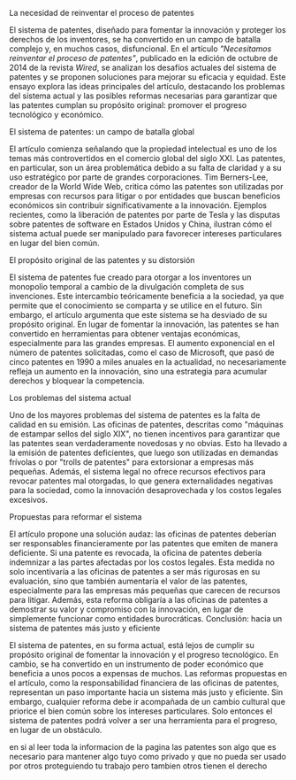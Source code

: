  La necesidad de reinventar el proceso de patentes

El sistema de patentes, diseñado para fomentar la innovación y proteger los derechos de los inventores, se ha convertido en un campo de batalla complejo y, en muchos casos, disfuncional. En el artículo *"Necesitamos reinventar el proceso de patentes"*, publicado en la edición de octubre de 2014 de la revista *Wired*, se analizan los desafíos actuales del sistema de patentes y se proponen soluciones para mejorar su eficacia y equidad. Este ensayo explora las ideas principales del artículo, destacando los problemas del sistema actual y las posibles reformas necesarias para garantizar que las patentes cumplan su propósito original: promover el progreso tecnológico y económico.

 El sistema de patentes: un campo de batalla global

El artículo comienza señalando que la propiedad intelectual es uno de los temas más controvertidos en el comercio global del siglo XXI. Las patentes, en particular, son un área problemática debido a su falta de claridad y a su uso estratégico por parte de grandes corporaciones. Tim Berners-Lee, creador de la World Wide Web, critica cómo las patentes son utilizadas por empresas con recursos para litigar o por entidades que buscan beneficios económicos sin contribuir significativamente a la innovación. Ejemplos recientes, como la liberación de patentes por parte de Tesla y las disputas sobre patentes de software en Estados Unidos y China, ilustran cómo el sistema actual puede ser manipulado para favorecer intereses particulares en lugar del bien común.

 El propósito original de las patentes y su distorsión

El sistema de patentes fue creado para otorgar a los inventores un monopolio temporal a cambio de la divulgación completa de sus invenciones. Este intercambio teóricamente beneficia a la sociedad, ya que permite que el conocimiento se comparta y se utilice en el futuro. Sin embargo, el artículo argumenta que este sistema se ha desviado de su propósito original. En lugar de fomentar la innovación, las patentes se han convertido en herramientas para obtener ventajas económicas, especialmente para las grandes empresas. El aumento exponencial en el número de patentes solicitadas, como el caso de Microsoft, que pasó de cinco patentes en 1990 a miles anuales en la actualidad, no necesariamente refleja un aumento en la innovación, sino una estrategia para acumular derechos y bloquear la competencia.

 Los problemas del sistema actual

Uno de los mayores problemas del sistema de patentes es la falta de calidad en su emisión. Las oficinas de patentes, descritas como "máquinas de estampar sellos del siglo XIX", no tienen incentivos para garantizar que las patentes sean verdaderamente novedosas y no obvias. Esto ha llevado a la emisión de patentes deficientes, que luego son utilizadas en demandas frívolas o por "trolls de patentes" para extorsionar a empresas más pequeñas. Además, el sistema legal no ofrece recursos efectivos para revocar patentes mal otorgadas, lo que genera externalidades negativas para la sociedad, como la innovación desaprovechada y los costos legales excesivos.

 Propuestas para reformar el sistema

El artículo propone una solución audaz: las oficinas de patentes deberían ser responsables financieramente por las patentes que emiten de manera deficiente. Si una patente es revocada, la oficina de patentes debería indemnizar a las partes afectadas por los costos legales. Esta medida no solo incentivaría a las oficinas de patentes a ser más rigurosas en su evaluación, sino que también aumentaría el valor de las patentes, especialmente para las empresas más pequeñas que carecen de recursos para litigar. Además, esta reforma obligaría a las oficinas de patentes a demostrar su valor y compromiso con la innovación, en lugar de simplemente funcionar como entidades burocráticas.
 Conclusión: hacia un sistema de patentes más justo y eficiente

El sistema de patentes, en su forma actual, está lejos de cumplir su propósito original de fomentar la innovación y el progreso tecnológico. En cambio, se ha convertido en un instrumento de poder económico que beneficia a unos pocos a expensas de muchos. Las reformas propuestas en el artículo, como la responsabilidad financiera de las oficinas de patentes, representan un paso importante hacia un sistema más justo y eficiente. Sin embargo, cualquier reforma debe ir acompañada de un cambio cultural que priorice el bien común sobre los intereses particulares. Solo entonces el sistema de patentes podrá volver a ser una herramienta para el progreso, en lugar de un obstáculo.

en si al leer toda la informacion de la pagina las patentes son algo que es necesario para mantener algo tuyo como privado y que no pueda ser usado por otros proteguiendo tu trabajo pero tambien otros tienen el derecho 

